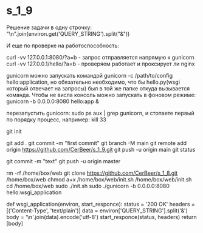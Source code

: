 # s_1_9

Решение задачи в одну строчку: "\n".join(environ.get('QUERY_STRING').split("&"))

И еще по проверке на работоспособность:

curl -vv 127.0.0.1:8080/?a=b - запрос отправляется напрямую к gunicorn
curl -vv 127.0.0.1/hello/?a=b - проверяем работает и проксирует ли nginx

gunicorn можно запускать командой gunicorn -c /path/to/config hello:application, но обязательно необходимо, что бы hello.py(wsgi который отвечает на запросы) был в той же папке откуда вызывается команда.
Чтобы не висла консоль можно запускать в фоновом режиме: gunicorn -b 0.0.0.0:8080 hello:app &

перезапустить gunicorn: sudo ps aux ﻿| grep gunicorn, ﻿и стопаете первый по порядку процесс, например: ﻿kill 33

git init

git add .
git commit -m "first commit"
git branch -M main
git remote add origin https://github.com/CerBeer/s_1_9.git
git push -u origin main
git status

git commit -m "text"
git push -u origin master


rm -rf /home/box/web
git clone https://github.com/CerBeer/s_1_8.git /home/box/web
chmod a+x /home/box/web/init.sh
/home/box/web/init.sh
cd /home/box/web
sudo ./init.sh
sudo ./gunicorn -b 0.0.0.0:8080 hello:wsgi_application


def wsgi_application(environ, start_responce):
    status = '200 OK'
    headers = [('Content-Type', 'text/plain')]
    data = environ['QUERY_STRING'].split('&')
    body = '\n'.join(data).encode('utf-8')
    start_responce(status, headers)
    return [body]
